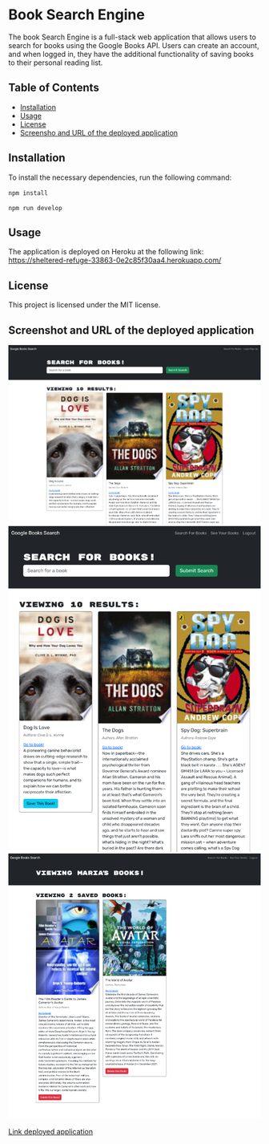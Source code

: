 # Book Search Engine

The book Search Engine is a full-stack web application that allows users to search for books using the Google Books API. Users can create an account, and when logged in, they have the additional functionality of saving books to their personal reading list.

## Table of Contents

- [Installation](#installation)
- [Usage](#usage)
- [License](#license)
- [Screensho and URL of the deployed application](#screenshot-and-url-of-the-deployed-application)

## Installation

To install the necessary dependencies, run the following command:

```
npm install
```

```
npm run develop
```

## Usage

The application is deployed on Heroku at the following link: https://sheltered-refuge-33863-0e2c85f30aa4.herokuapp.com/

## License

This project is licensed under the MIT license.

## Screenshot and URL of the deployed application

![Screenshot of deployed application](./client/src/assets/screenshot/1.png)
![Screenshot of deployed application](./client/src/assets/screenshot/3.png)
![Screenshot of deployed application](./client/src/assets/screenshot/2.png)

[Link deployed application](https://sheltered-refuge-33863-0e2c85f30aa4.herokuapp.com/)
